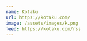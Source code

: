 ```yaml
---
name: Kotaku
url: https://kotaku.com/
image: /assets/images/k.png
feed: https://kotaku.com/rss
---
```

